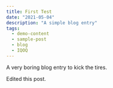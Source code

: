 ```yaml
---
title: First Test
date: "2021-05-04"
description: "A simple blog entry"
tags:
  - demo-content
  - sample-post
  - blog
  - IQOQ
---
```


A very boring blog entry to kick the tires.

Edited this post.

